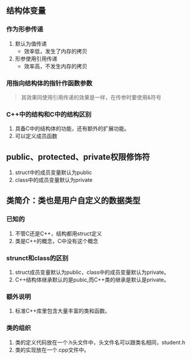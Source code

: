 ## 结构体变量

### 作为形参传递

1. 默认为值传递
   * 效率低，发生了内存的拷贝
2. 形参使用引用传递
   * 效率高，不发生内存的拷贝
  
### 用指向结构体的指针作函数参数

>其效果同使用引用传递的效果是一样，在传参时要使用&符号

### C++中的结构和C中的结构区别
1. 具备C中的结构体的功能，还有额外的扩展功能。
2. 可以定义成员函数

## public、protected、private权限修饰符
1. struct中的成员变量默认为public
2. class中的成员变量默认为private

## 类简介：类也是用户自定义的数据类型
### 已知的
1. 不管C还是C++，结构都用struct定义
2. 类是C++的概念，C中没有这个概念

### strunct和class的区别
1. struct成员变量默认为public，class中的成员变量默认为private。
2. C++结构体继承默认的是pubic,而C++类的继承是默认是private。

### 额外说明
1. 标准C++库里包含大量丰富的类和函数。

### 类的组织
1. 类的定义代码放在一个.h头文件中，头文件名可以跟类名相同，student.h
2. 类的实现放在一个.cpp文件中。
